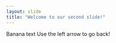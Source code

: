 ```yaml
---
layout: slide
title: "Welcome to our second slide!"
---
```

Banana text
Use the left arrow to go back!

